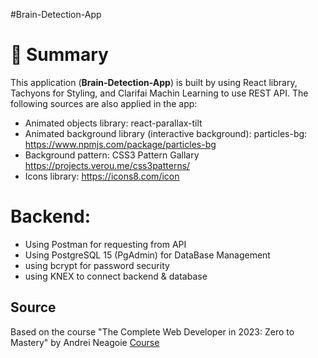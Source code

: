 #Brain-Detection-App
# 📣 **Summary**

This application (**Brain-Detection-App**) is built by using React library, Tachyons for Styling, and Clarifai Machin Learning to use REST API. 
The following sources are also applied in the app:
- Animated objects library: react-parallax-tilt
- Animated background library (interactive background): particles-bg: https://www.npmjs.com/package/particles-bg
- Background pattern: CSS3 Pattern Gallary https://projects.verou.me/css3patterns/ 
- Icons library: https://icons8.com/icon

# Backend:
- Using Postman for requesting from API
- Using PostgreSQL 15 (PgAdmin) for DataBase Management
- using bcrypt for password security
- using KNEX to connect backend & database

## Source

Based on the course "The Complete Web Developer in 2023: Zero to Mastery" by Andrei Neagoie  [Course](https://www.udemy.com/course/the-complete-web-developer-zero-to-mastery/)


